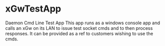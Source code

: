 # xGwTestApp
Daemon Cmd Line Test App
This app runs as a windows console app and calls an xGw on its LAN to issue test socket cmds and to then process responses.
It can be provided as a ref to customers wishing to use the cmds.

